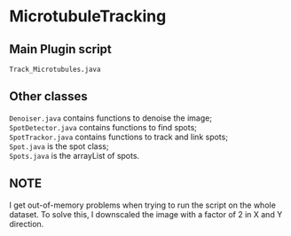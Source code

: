 # MicrotubuleTracking  
  
## Main Plugin script
```Track_Microtubules.java```  

## Other classes  
```Denoiser.java``` contains functions to denoise the image;  
```SpotDetector.java``` contains functions to find spots;  
```SpotTrackor.java``` contains functions to track and link spots;  
```Spot.java``` is the spot class;  
```Spots.java``` is the arrayList of spots.

## NOTE  
I get out-of-memory problems when trying to run the script on the whole dataset. To solve this, I downscaled the image with a factor of 2 in X and Y direction.
